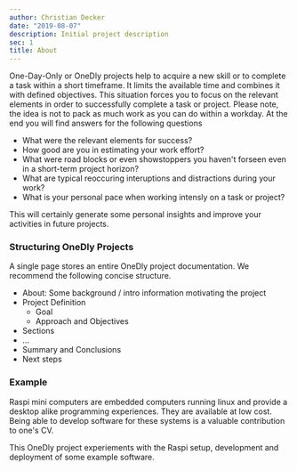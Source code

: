 ```yaml
---
author: Christian Decker
date: "2019-08-07"
description: Initial project description
sec: 1
title: About
---
```


One-Day-Only or OneDly projects help to acquire a new skill or to complete a task within a short timeframe. It limits the available time and combines it with defined objectives. This situation forces you to focus on the relevant elements in order to successfully complete a task or project. Please note, the idea is not to pack as much work as you can do within a workday. At the end you will find answers for the following questions 

* What were the relevant elements for success?
* How good are you in estimating your work effort?
* What were road blocks or even showstoppers you haven't forseen even in a short-term project horizon?
* What are typical reoccuring interuptions and distractions during your work?
* What is your personal pace when working intensly on a task or project?


This will certainly generate some personal insights and improve your activities in future projects. 

### Structuring OneDly Projects

A single page stores an entire OneDly project documentation. We recommend the following  concise structure.

* About: Some background / intro information motivating the project
* Project Definition
    * Goal
    * Approach and Objectives
* Sections
* ...
* Summary and Conclusions
* Next steps

### Example

Raspi mini computers are embedded computers running linux and provide a desktop alike programming experiences. They are available at low cost. Being able to develop software for these systems is a valuable contribution to one's CV.

This OneDly project experiements with the Raspi setup, development and deployment of some example software.




